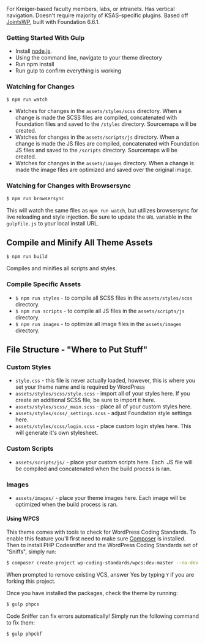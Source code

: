 For Kreiger-based faculty members, labs, or intranets. Has vertical navigation. Doesn't require majority of KSAS-specific plugins. Based off [JointsWP]( http://jointswp.com/), built with Foundation 6.6.1.

### Getting Started With Gulp
- Install [node.js](https://nodejs.org).
- Using the command line, navigate to your theme directory
- Run npm install
- Run gulp to confirm everything is working

### Watching for Changes
```bash
$ npm run watch
```
* Watches for changes in the `assets/styles/scss` directory. When a change is made the SCSS files are compiled, concatenated with Foundation files and saved to the `/styles` directory. Sourcemaps will be created.
* Watches for changes in the `assets/scripts/js` directory. When a change is made the JS files are compiled, concatenated with Foundation JS files and saved to the `/scripts` directory. Sourcemaps will be created.
* Watches for changes in the `assets/images` directory. When a change is made the image files are optimized and saved over the original image.

### Watching for Changes with Browsersync
```bash
$ npm run browsersync
```
This will watch the same files as `npm run watch`, but utilizes browsersync for live reloading and style injection. Be sure to update the `URL` variable in the `gulpfile.js` to your local install URL. 

## Compile and Minify All Theme Assets
```bash
$ npm run build
```
Compiles and minifies all scripts and styles.

### Compile Specific Assets
* `$ npm run styles` - to compile all SCSS files in the `assets/styles/scss` directory.
* `$ npm run scripts` - to compile all JS files in the `assets/scripts/js` directory.
* `$ npm run images` - to optimize all image files in the `assets/images` directory.

## File Structure - "Where to Put Stuff"

### Custom Styles
* `style.css` - this file is never actually loaded, however, this is where you set your theme name and is required by WordPress
* `assets/styles/scss/style.scss` - import all of your styles here. If you create an additional SCSS file, be sure to import it here.
* `assets/styles/scss/_main.scss` - place all of your custom styles here.
* `assets/styles/scss/_settings.scss` - adjust Foundation style settings here.
* `assets/styles/scss/login.scss` - place custom login styles here. This will generate it's own stylesheet.
### Custom Scripts
* `assets/scripts/js/` - place your custom scripts here. Each .JS file will be compiled and concatenated when the build process is ran.

### Images
* `assets/images/` - place your theme images here. Each image will be optimized when the build process is ran.



#### Using WPCS
This theme comes with tools to check for WordPress Coding Standards. To enable this feature you'll first need to make sure  [Composer](https://getcomposer.org/) is installed. Then to install PHP Codesniffer and the WordPress Coding Standards set of "Sniffs", simply run:
```bash
$ composer create-project wp-coding-standards/wpcs:dev-master --no-dev
```
When prompted to remove existing VCS, answer Yes by typing `Y` if you are forking this project.

Once you have installed the packages, check the theme by running:
```bash
$ gulp phpcs
```

Code Sniffer can fix errors automatically! Simply run the following command to fix them:
```bash
$ gulp phpcbf
```